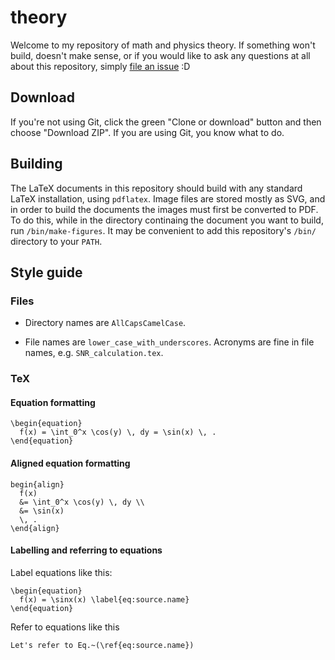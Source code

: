 # theory

Welcome to my repository of math and physics theory.
If something won't build, doesn't make sense, or if you would like to ask any questions at all about this repository, simply [file an issue](https://github.com/DanielSank/theory/issues) :D

## Download

If you're not using Git, click the green "Clone or download" button and then choose "Download ZIP". If you are using Git, you know what to do.

## Building

The LaTeX documents in this repository should build with any standard LaTeX installation, using `pdflatex`.
Image files are stored mostly as SVG, and in order to build the documents the images must first be converted to PDF.
To do this, while in the directory continaing the document you want to build, run `/bin/make-figures`.
It may be convenient to add this repository's `/bin/` directory to your `PATH`.

## Style guide

### Files

* Directory names are `AllCapsCamelCase`.

* File names are `lower_case_with_underscores`. Acronyms are fine in file names, e.g. `SNR_calculation.tex`.

### TeX


#### Equation formatting
```
\begin{equation}
  f(x) = \int_0^x \cos(y) \, dy = \sin(x) \, .
\end{equation}
```

#### Aligned equation formatting
```
begin{align}
  f(x)
  &= \int_0^x \cos(y) \, dy \\
  &= \sin(x)
  \, .
\end{align}
```

#### Labelling and referring to equations
Label equations like this:
```
\begin{equation}
  f(x) = \sinx(x) \label{eq:source.name}
\end{equation}
```
Refer to equations like this
```
Let's refer to Eq.~(\ref{eq:source.name})

```
